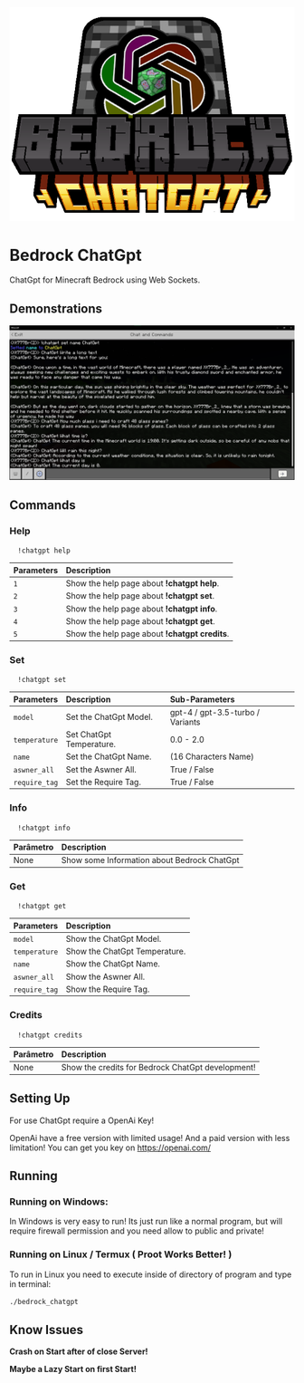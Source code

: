 ![Logo](images/bedrock_chatgpt.png)


# Bedrock ChatGpt

ChatGpt for Minecraft Bedrock using Web Sockets.



## Demonstrations
![demo1](images/demo1.png)


## Commands

### Help
```
  !chatgpt help 
```

| Parameters | Description                          |
| :--------- | :---------------------------------- |
|  `1` | Show the help page about **!chatgpt help**. |
|  `2` | Show the help page about **!chatgpt set**. |
|  `3` | Show the help page about **!chatgpt info**. |
|  `4` | Show the help page about **!chatgpt get**. |
|  `5` | Show the help page about **!chatgpt credits**. |

### Set
```
  !chatgpt set 
```

| Parameters | Description                          | Sub-Parameters |
| :--------- | :---------------------------------- | :------------ |
|  `model` | Set the ChatGpt Model. | gpt-4 / gpt-3.5-turbo / Variants
|  `temperature` | Set ChatGpt Temperature. | 0.0 - 2.0
|  `name` | Set the ChatGpt Name. | (16 Characters Name)
|  `aswner_all` | Set the Aswner All. | True / False
|  `require_tag` | Set the Require Tag. | True / False

### Info
```
  !chatgpt info
```

| Parâmetro   | Description       |
| :---------- | :--------- |
| None      | Show some Information about Bedrock ChatGpt |

### Get
```
  !chatgpt get 
```

| Parameters | Description                          |
| :--------- | :---------------------------------- |
|  `model` | Show the ChatGpt Model. |
|  `temperature` | Show the ChatGpt Temperature. |
|  `name` | Show the ChatGpt Name. |
|  `aswner_all` | Show the Aswner All. |
|  `require_tag` | Show the Require Tag. |

### Credits
```
  !chatgpt credits
```

| Parâmetro   | Description       |
| :---------- | :--------- |
| None      | Show the credits for Bedrock ChatGpt development! |



## Setting Up
For use ChatGpt require a OpenAi Key!

OpenAi have a free version with limited usage! And a paid version with less limitation!
You can get you key on https://openai.com/
## Running

### Running on Windows:
In Windows is very easy to run! Its just run like a normal program, but will require firewall permission and you need allow to public and private!

### Running on Linux / Termux ( Proot Works Better! )

To run in Linux you need to execute inside of directory of program and type in terminal: 
```bash
./bedrock_chatgpt
```

## Know Issues

****Crash on Start after of close Server!****

****Maybe a Lazy Start on first Start!****
